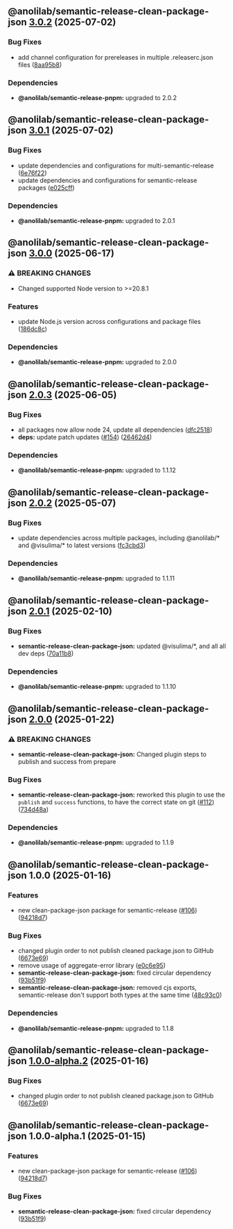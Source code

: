 ## @anolilab/semantic-release-clean-package-json [3.0.2](https://github.com/anolilab/semantic-release/compare/@anolilab/semantic-release-clean-package-json@3.0.1...@anolilab/semantic-release-clean-package-json@3.0.2) (2025-07-02)

### Bug Fixes

* add channel configuration for prereleases in multiple .releaserc.json files ([8aa95b8](https://github.com/anolilab/semantic-release/commit/8aa95b82e6b1e92dab49fe1cde6cf894eb105c0f))


### Dependencies

* **@anolilab/semantic-release-pnpm:** upgraded to 2.0.2

## @anolilab/semantic-release-clean-package-json [3.0.1](https://github.com/anolilab/semantic-release/compare/@anolilab/semantic-release-clean-package-json@3.0.0...@anolilab/semantic-release-clean-package-json@3.0.1) (2025-07-02)

### Bug Fixes

* update dependencies and configurations for multi-semantic-release ([6e76f22](https://github.com/anolilab/semantic-release/commit/6e76f226f886f22b37be75024ed4156269379281))
* update dependencies and configurations for semantic-release packages ([e025cff](https://github.com/anolilab/semantic-release/commit/e025cffb7d3bb9e2f3c00bd6a2847b0e93354f6d))


### Dependencies

* **@anolilab/semantic-release-pnpm:** upgraded to 2.0.1

## @anolilab/semantic-release-clean-package-json [3.0.0](https://github.com/anolilab/semantic-release/compare/@anolilab/semantic-release-clean-package-json@2.0.3...@anolilab/semantic-release-clean-package-json@3.0.0) (2025-06-17)

### ⚠ BREAKING CHANGES

* Changed supported Node version to >=20.8.1

### Features

* update Node.js version across configurations and package files ([186dc8c](https://github.com/anolilab/semantic-release/commit/186dc8c409881b8be619735cdc14a0c25f794ffc))


### Dependencies

* **@anolilab/semantic-release-pnpm:** upgraded to 2.0.0

## @anolilab/semantic-release-clean-package-json [2.0.3](https://github.com/anolilab/semantic-release/compare/@anolilab/semantic-release-clean-package-json@2.0.2...@anolilab/semantic-release-clean-package-json@2.0.3) (2025-06-05)

### Bug Fixes

* all packages now allow node 24, update all dependencies ([dfc2518](https://github.com/anolilab/semantic-release/commit/dfc2518344702271582f6d60c44778aefc66ce14))
* **deps:** update patch updates ([#154](https://github.com/anolilab/semantic-release/issues/154)) ([26462d4](https://github.com/anolilab/semantic-release/commit/26462d456c3e1d471c360e97c38b5f0668e984fe))


### Dependencies

* **@anolilab/semantic-release-pnpm:** upgraded to 1.1.12

## @anolilab/semantic-release-clean-package-json [2.0.2](https://github.com/anolilab/semantic-release/compare/@anolilab/semantic-release-clean-package-json@2.0.1...@anolilab/semantic-release-clean-package-json@2.0.2) (2025-05-07)

### Bug Fixes

* update dependencies across multiple packages, including @anolilab/* and @visulima/* to latest versions ([fc3cbd3](https://github.com/anolilab/semantic-release/commit/fc3cbd353f550d7f2de194c34416c3074ba60b11))


### Dependencies

* **@anolilab/semantic-release-pnpm:** upgraded to 1.1.11

## @anolilab/semantic-release-clean-package-json [2.0.1](https://github.com/anolilab/semantic-release/compare/@anolilab/semantic-release-clean-package-json@2.0.0...@anolilab/semantic-release-clean-package-json@2.0.1) (2025-02-10)

### Bug Fixes

* **semantic-release-clean-package-json:** updated @visulima/*, and all all dev deps ([70a11b8](https://github.com/anolilab/semantic-release/commit/70a11b88b419308ebfd8fc24b259b5d91c93b1aa))


### Dependencies

* **@anolilab/semantic-release-pnpm:** upgraded to 1.1.10

## @anolilab/semantic-release-clean-package-json [2.0.0](https://github.com/anolilab/semantic-release/compare/@anolilab/semantic-release-clean-package-json@1.0.0...@anolilab/semantic-release-clean-package-json@2.0.0) (2025-01-22)

### ⚠ BREAKING CHANGES

* **semantic-release-clean-package-json:** Changed plugin steps to publish and success from prepare

### Bug Fixes

* **semantic-release-clean-package-json:** reworked this plugin to use the `publish` and `success` functions, to have the correct state on git ([#112](https://github.com/anolilab/semantic-release/issues/112)) ([734d48a](https://github.com/anolilab/semantic-release/commit/734d48a6c5a386a7ceecef5e84d758eb63708fcc))


### Dependencies

* **@anolilab/semantic-release-pnpm:** upgraded to 1.1.9

## @anolilab/semantic-release-clean-package-json 1.0.0 (2025-01-16)

### Features

* new clean-package-json package for semantic-release ([#106](https://github.com/anolilab/semantic-release/issues/106)) ([94218d7](https://github.com/anolilab/semantic-release/commit/94218d72b21e698f46b96749d9216209782d381a))

### Bug Fixes

* changed plugin order to not publish cleaned package.json to GitHub ([6673e69](https://github.com/anolilab/semantic-release/commit/6673e69723fd340380250fa2d986e4c37091351f))
* remove usage of aggregate-error library ([e0c6e95](https://github.com/anolilab/semantic-release/commit/e0c6e95b07416d6694fa192ddca96e17a4c1c4b8))
* **semantic-release-clean-package-json:** fixed circular dependency ([93b51f9](https://github.com/anolilab/semantic-release/commit/93b51f9c03503e10f0c0a23dcd55273622b40aa0))
* **semantic-release-clean-package-json:** removed cjs exports, semantic-release don't support both types at the same time ([48c93c0](https://github.com/anolilab/semantic-release/commit/48c93c09cd5d6429b7658bc9a4fc573ea23462e2))


### Dependencies

* **@anolilab/semantic-release-pnpm:** upgraded to 1.1.8

## @anolilab/semantic-release-clean-package-json [1.0.0-alpha.2](https://github.com/anolilab/semantic-release/compare/@anolilab/semantic-release-clean-package-json@1.0.0-alpha.1...@anolilab/semantic-release-clean-package-json@1.0.0-alpha.2) (2025-01-16)

### Bug Fixes

* changed plugin order to not publish cleaned package.json to GitHub ([6673e69](https://github.com/anolilab/semantic-release/commit/6673e69723fd340380250fa2d986e4c37091351f))

## @anolilab/semantic-release-clean-package-json 1.0.0-alpha.1 (2025-01-15)

### Features

* new clean-package-json package for semantic-release ([#106](https://github.com/anolilab/semantic-release/issues/106)) ([94218d7](https://github.com/anolilab/semantic-release/commit/94218d72b21e698f46b96749d9216209782d381a))

### Bug Fixes

* **semantic-release-clean-package-json:** fixed circular dependency ([93b51f9](https://github.com/anolilab/semantic-release/commit/93b51f9c03503e10f0c0a23dcd55273622b40aa0))
